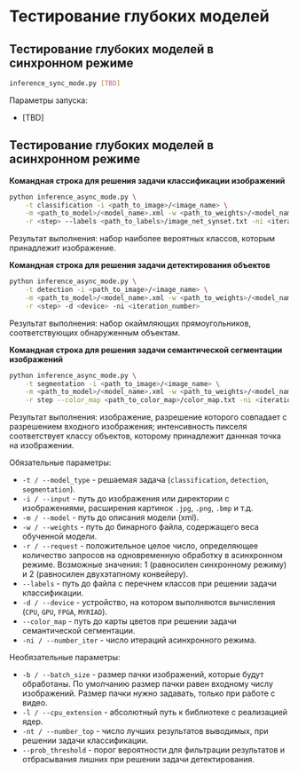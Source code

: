 # Тестирование глубоких моделей

## Тестирование глубоких моделей в синхронном режиме

```bash
inference_sync_mode.py [TBD]
```

Параметры запуска:
- [TBD]

## Тестирование глубоких моделей в асинхронном режиме


**Командная строка для решения задачи классификации изображений**
```bash
python inference_async_mode.py \
    -t classification -i <path_to_image>/<image_name> \
    -m <path_to_model>/<model_name>.xml -w <path_to_weights>/<model_name>.bin \
    -r <step> --labels <path_to_labels>/image_net_synset.txt -ni <iteration_number>
```

Результат выполнения: набор наиболее вероятных классов, которым принадлежит
изображение.


**Командная строка для решения задачи детектирования объектов**
```bash
python inference_async_mode.py \
    -t detection -i <path_to_image>/<image_name> \
    -m <path_to_model>/<model_name>.xml -w <path_to_weights>/<model_name>.bin \
    -r <step> -d <device> -ni <iteration_number>
```

Результат выполнения: набор окаймляющих прямоугольников, соответствующих
обнаруженным объектам.


**Командная строка для решения задачи семантической сегментации изображений**
```bash
python inference_async_mode.py \
    -t segmentation -i <path_to_image>/<image_name> \
    -m <path_to_model>/<model_name>.xml -w <path_to_weights>/<model_name>.bin \
    -r step --color_map <path_to_color_map>/color_map.txt -ni <iteration_number>
```

Результат выполнения: изображение, разрешение которого совпадает с разрешением
входного изображения; интенсивность пикселя соответствует классу объектов,
которому принадлежит даннная точка на изображении.


Обязательные параметры:
- `-t / --model_type` - решаемая задача (`classification`, `detection`, `segmentation`).
- `-i / --input` - путь до изображения или директории с изображениями,
  расширения картинок `.jpg`, `.png`, `.bmp` и т.д.
- `-m / --model` - путь до описания модели (xml).
- `-w / --weights` - путь до бинарного файла, содержащего веса обученной модели.
- `-r / --request` - положительное целое число, определяющее количество
  запросов на одновременную обработку в асинхронном режиме. Возможные значения:
  1 (равносилен синхронному режиму) и 2 (равносилен двухэтапному конвейеру).
- `--labels` - путь до файла с перечнем классов при решении задачи классификации.
- `-d / --device` - устройство, на котором выполняются вычисления
  (`CPU`, `GPU`, `FPGA`, `MYRIAD`).
- `--color_map` - путь до карты цветов при решении задачи семантической сегментации.
- `-ni / --number_iter` - число итераций асинхронного режима.

Необязательные параметры:
- `-b / --batch_size` - размер пачки изображений, которые будут обработаны.
  По умолчанию размер пачки равен входному числу изображений.
  Размер пачки нужно задавать, только при работе с видео.
- `-l / --cpu_extension` - абсолютный путь к библиотеке 
  с реализацией ядер.
- `-nt / --number_top` - число лучших результатов выводимых, 
  при решении задачи классификации.
- `--prob_threshold` - порог вероятности для фильтрации результатов и 
  отбрасывания лишних при решении задачи детектирования.